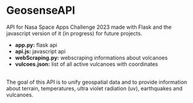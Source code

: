 # GeosenseAPI
API for Nasa Space Apps Challenge 2023 made with Flask and the javascript version of it (in progress) for future projects.
<ul>
  <li> <strong>app.py:</strong> flask api</li>
  <li> <strong>api.js:</strong> javascript api</li>
  <li> <strong>webScraping.py:</strong> webscraping informations about volcanoes</li>
  <li> <strong>vulcoes.json:</strong> list of all active vulcanoes with coordinates</li>
</ul> <br>
The goal of this API is to unify geospatial data and to provide information about terrain, temperatures, ultra violet radiation (uv), earthquakes and vulcanoes.
